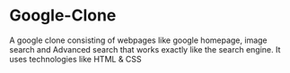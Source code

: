 # Google-Clone
A google clone consisting of webpages like google homepage, image search and Advanced search that works exactly like the search engine. It uses technologies like HTML &amp; CSS 
